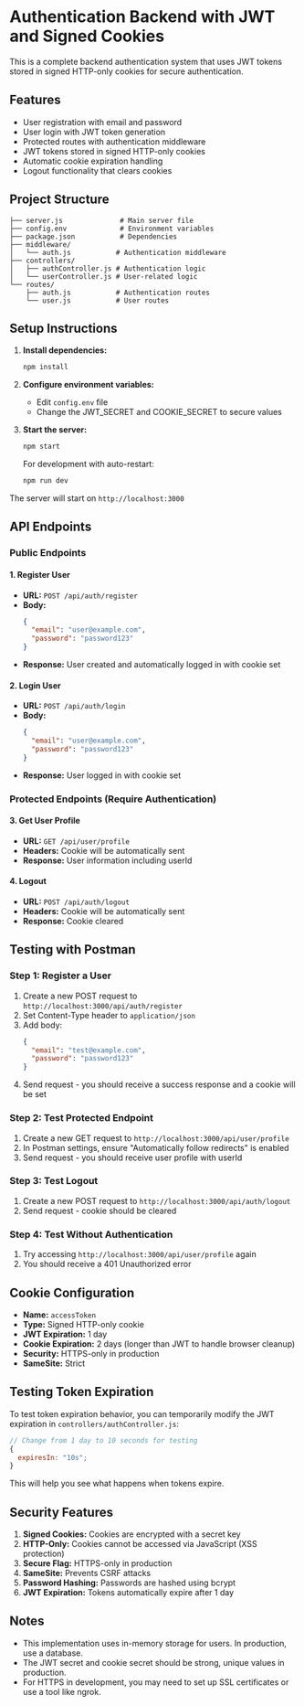 # Authentication Backend with JWT and Signed Cookies

This is a complete backend authentication system that uses JWT tokens stored in signed HTTP-only cookies for secure authentication.

## Features

- User registration with email and password
- User login with JWT token generation
- Protected routes with authentication middleware
- JWT tokens stored in signed HTTP-only cookies
- Automatic cookie expiration handling
- Logout functionality that clears cookies

## Project Structure

```
├── server.js              # Main server file
├── config.env             # Environment variables
├── package.json           # Dependencies
├── middleware/
│   └── auth.js           # Authentication middleware
├── controllers/
│   ├── authController.js # Authentication logic
│   └── userController.js # User-related logic
└── routes/
    ├── auth.js           # Authentication routes
    └── user.js           # User routes
```

## Setup Instructions

1. **Install dependencies:**

   ```bash
   npm install
   ```

2. **Configure environment variables:**

   - Edit `config.env` file
   - Change the JWT_SECRET and COOKIE_SECRET to secure values

3. **Start the server:**

   ```bash
   npm start
   ```

   For development with auto-restart:

   ```bash
   npm run dev
   ```

The server will start on `http://localhost:3000`

## API Endpoints

### Public Endpoints

#### 1. Register User

- **URL:** `POST /api/auth/register`
- **Body:**
  ```json
  {
    "email": "user@example.com",
    "password": "password123"
  }
  ```
- **Response:** User created and automatically logged in with cookie set

#### 2. Login User

- **URL:** `POST /api/auth/login`
- **Body:**
  ```json
  {
    "email": "user@example.com",
    "password": "password123"
  }
  ```
- **Response:** User logged in with cookie set

### Protected Endpoints (Require Authentication)

#### 3. Get User Profile

- **URL:** `GET /api/user/profile`
- **Headers:** Cookie will be automatically sent
- **Response:** User information including userId

#### 4. Logout

- **URL:** `POST /api/auth/logout`
- **Headers:** Cookie will be automatically sent
- **Response:** Cookie cleared

## Testing with Postman

### Step 1: Register a User

1. Create a new POST request to `http://localhost:3000/api/auth/register`
2. Set Content-Type header to `application/json`
3. Add body:
   ```json
   {
     "email": "test@example.com",
     "password": "password123"
   }
   ```
4. Send request - you should receive a success response and a cookie will be set

### Step 2: Test Protected Endpoint

1. Create a new GET request to `http://localhost:3000/api/user/profile`
2. In Postman settings, ensure "Automatically follow redirects" is enabled
3. Send request - you should receive user profile with userId

### Step 3: Test Logout

1. Create a new POST request to `http://localhost:3000/api/auth/logout`
2. Send request - cookie should be cleared

### Step 4: Test Without Authentication

1. Try accessing `http://localhost:3000/api/user/profile` again
2. You should receive a 401 Unauthorized error

## Cookie Configuration

- **Name:** `accessToken`
- **Type:** Signed HTTP-only cookie
- **JWT Expiration:** 1 day
- **Cookie Expiration:** 2 days (longer than JWT to handle browser cleanup)
- **Security:** HTTPS-only in production
- **SameSite:** Strict

## Testing Token Expiration

To test token expiration behavior, you can temporarily modify the JWT expiration in `controllers/authController.js`:

```javascript
// Change from 1 day to 10 seconds for testing
{
  expiresIn: "10s";
}
```

This will help you see what happens when tokens expire.

## Security Features

1. **Signed Cookies:** Cookies are encrypted with a secret key
2. **HTTP-Only:** Cookies cannot be accessed via JavaScript (XSS protection)
3. **Secure Flag:** HTTPS-only in production
4. **SameSite:** Prevents CSRF attacks
5. **Password Hashing:** Passwords are hashed using bcrypt
6. **JWT Expiration:** Tokens automatically expire after 1 day

## Notes

- This implementation uses in-memory storage for users. In production, use a database.
- The JWT secret and cookie secret should be strong, unique values in production.
- For HTTPS in development, you may need to set up SSL certificates or use a tool like ngrok.

